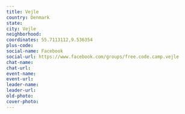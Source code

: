 ```yaml
---
title: Vejle
country: Denmark
state: 
city: Vejle
neighborhood: 
coordinates: 55.7113112,9.536354
plus-code:
social-name: Facebook
social-url: https://www.facebook.com/groups/free.code.camp.vejle
chat-name:
chat-url:
event-name:
event-url:
leader-name:
leader-url:
old-photo: 
cover-photo:
---
```

